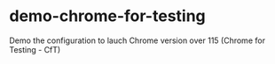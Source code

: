 # demo-chrome-for-testing
Demo the configuration to lauch Chrome version over 115 (Chrome for Testing - CfT)
